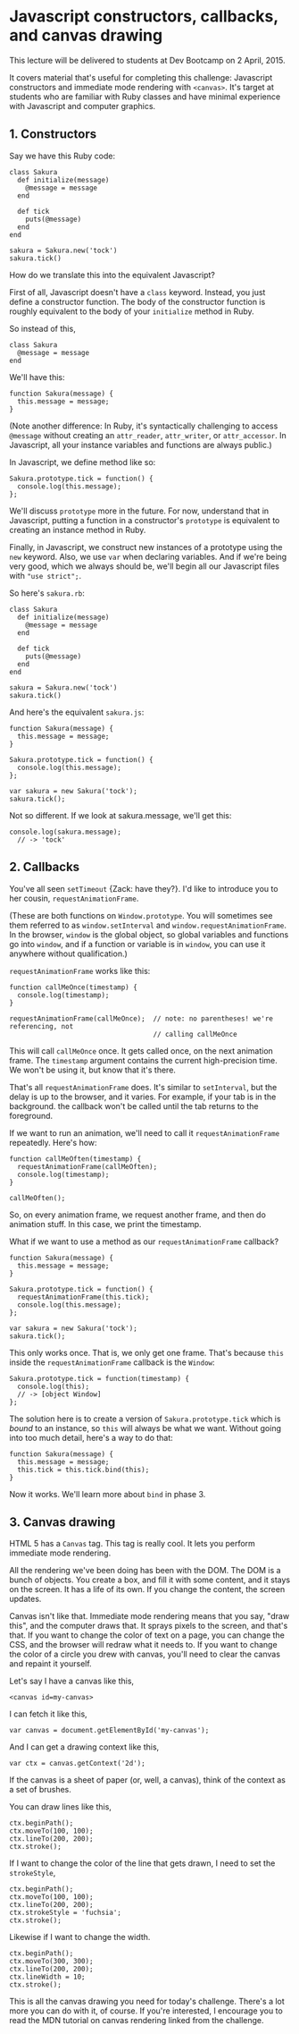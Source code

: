 # Javascript constructors, callbacks, and canvas drawing

This lecture will be delivered to students at Dev Bootcamp on 2 April, 2015.

It covers material that's useful for completing this challenge: Javascript
constructors and immediate mode rendering with `<canvas>`. It's target at
students who are familiar with Ruby classes and have minimal experience with
Javascript and computer graphics.

## 1. Constructors

Say we have this Ruby code:

    class Sakura
      def initialize(message)
        @message = message
      end

      def tick
        puts(@message)
      end
    end

    sakura = Sakura.new('tock')
    sakura.tick()

How do we translate this into the equivalent Javascript?

First of all, Javascript doesn't have a `class` keyword. Instead, you just define
a constructor function. The body of the constructor function is roughly
equivalent to the body of your `initialize` method in Ruby.

So instead of this,

    class Sakura
      @message = message
    end

We'll have this:

    function Sakura(message) {
      this.message = message;
    }

(Note another difference: In Ruby, it's syntactically challenging to access `@message`
without creating an `attr_reader`, `attr_writer`, or `attr_accessor`. In Javascript,
all your instance variables and functions are always public.)

In Javascript, we define method like so:

    Sakura.prototype.tick = function() {
      console.log(this.message);
    };

We'll discuss `prototype` more in the future. For now, understand that in Javascript,
putting a function in a constructor's `prototype` is equivalent to creating an
instance method in Ruby.

Finally, in Javascript, we construct new instances of a prototype using the `new`
keyword. Also, we use `var` when declaring variables. And if we're being very good,
which we always should be, we'll begin all our Javascript files with `"use strict";`.

So here's `sakura.rb`:

    class Sakura
      def initialize(message)
        @message = message
      end

      def tick
        puts(@message)
      end
    end

    sakura = Sakura.new('tock')
    sakura.tick()

And here's the equivalent `sakura.js`:

    function Sakura(message) {
      this.message = message;
    }

    Sakura.prototype.tick = function() {
      console.log(this.message);
    };

    var sakura = new Sakura('tock');
    sakura.tick();

Not so different. If we look at sakura.message, we'll get this:

    console.log(sakura.message);
      // -> 'tock'

## 2. Callbacks

You've all seen `setTimeout` {Zack: have they?}. I'd like to introduce you to her cousin,
`requestAnimationFrame`.

(These are both functions on `Window.prototype`. You will sometimes see them referred to as
`window.setInterval` and `window.requestAnimationFrame`. In the browser, `window` is the global
object, so global variables and functions go into `window`, and if a function or variable is in
`window`, you can use it anywhere without qualification.)

`requestAnimationFrame` works like this:

    function callMeOnce(timestamp) {
      console.log(timestamp);
    }

    requestAnimationFrame(callMeOnce);  // note: no parentheses! we're referencing, not
                                        // calling callMeOnce

This will call `callMeOnce` once. It gets called once, on the next animation frame. The
`timestamp` argument contains the current high-precision time. We won't be using it, but
know that it's there.

That's all `requestAnimationFrame` does. It's similar to `setInterval`, but the delay
is up to the browser, and it varies. For example, if your tab is in the background.
the callback won't be called until the tab returns to the foreground.

If we want to run an animation, we'll need to call it `requestAnimationFrame`
repeatedly. Here's how:

    function callMeOften(timestamp) {
      requestAnimationFrame(callMeOften);
      console.log(timestamp);
    }

    callMeOften();

So, on every animation frame, we request another frame, and then do animation stuff. In
this case, we print the timestamp.

What if we want to use a method as our `requestAnimationFrame` callback?

    function Sakura(message) {
      this.message = message;
    }

    Sakura.prototype.tick = function() {
      requestAnimationFrame(this.tick);
      console.log(this.message);
    };

    var sakura = new Sakura('tock');
    sakura.tick();

This only works once. That is, we only get one frame. That's because `this` inside the
`requestAnimationFrame` callback is the `Window`:

    Sakura.prototype.tick = function(timestamp) {
      console.log(this);
      // -> [object Window]
    };

The solution here is to create a version of `Sakura.prototype.tick` which is *bound* to
an instance, so `this` will always be what we want. Without going into too much detail,
here's a way to do that:

    function Sakura(message) {
      this.message = message;
      this.tick = this.tick.bind(this);
    }

Now it works. We'll learn more about `bind` in phase 3.

## 3. Canvas drawing

HTML 5 has a `Canvas` tag. This tag is really cool. It lets you perform immediate mode
rendering.

All the rendering we've been doing has been with the DOM. The DOM is a bunch of objects.
You create a box, and fill it with some content, and it stays on the screen. It has a life
of its own. If you change the content, the screen updates.

Canvas isn't like that. Immediate mode rendering means that you say, "draw this", and the computer draws that. It sprays pixels to the screen, and that's that. If you want to change the color
of text on a page, you can change the CSS, and the browser will redraw what it needs to. If
you want to change the color of a circle you drew with canvas, you'll need to clear the canvas
and repaint it yourself.

Let's say I have a canvas like this,

    <canvas id=my-canvas>

I can fetch it like this,

    var canvas = document.getElementById('my-canvas');

And I can get a drawing context like this,

    var ctx = canvas.getContext('2d');

If the canvas is a sheet of paper (or, well, a canvas), think of the context as a set of
brushes.

You can draw lines like this,

    ctx.beginPath();
    ctx.moveTo(100, 100);
    ctx.lineTo(200, 200);
    ctx.stroke();

If I want to change the color of the line that gets drawn, I need to set the `strokeStyle`,

    ctx.beginPath();
    ctx.moveTo(100, 100);
    ctx.lineTo(200, 200);
    ctx.strokeStyle = 'fuchsia';
    ctx.stroke();

Likewise if I want to change the width.

    ctx.beginPath();
    ctx.moveTo(300, 300);
    ctx.lineTo(200, 200);
    ctx.lineWidth = 10;
    ctx.stroke();

This is all the canvas drawing you need for today's challenge. There's a lot more you can do
with it, of course. If you're interested, I encourage you to read the MDN tutorial on canvas
rendering linked from the challenge.